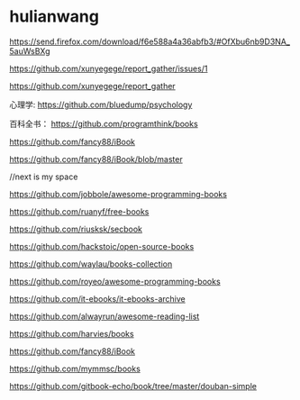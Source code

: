 # hulianwang
https://send.firefox.com/download/f6e588a4a36abfb3/#OfXbu6nb9D3NA_5auWsBXg


https://github.com/xunyegege/report_gather/issues/1

https://github.com/xunyegege/report_gather

心理学:
https://github.com/bluedump/psychology

百科全书：
https://github.com/programthink/books


https://github.com/fancy88/iBook

https://github.com/fancy88/iBook/blob/master


//next is my space

https://github.com/jobbole/awesome-programming-books


https://github.com/ruanyf/free-books

https://github.com/riusksk/secbook

https://github.com/hackstoic/open-source-books

https://github.com/waylau/books-collection

https://github.com/royeo/awesome-programming-books


https://github.com/it-ebooks/it-ebooks-archive

https://github.com/alwayrun/awesome-reading-list


https://github.com/harvies/books

https://github.com/fancy88/iBook

https://github.com/mymmsc/books

https://github.com/gitbook-echo/book/tree/master/douban-simple
